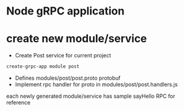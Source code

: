 # Node gRPC application

# create new module/service

- Create Post service for current project
```bash
create-grpc-app module post
```

- Defines modules/post/post.proto protobuf
- Implement rpc handler for proto in modules/post/post.handlers.js

each newly generated module/service has sample sayHello RPC for reference
